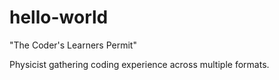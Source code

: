 # hello-world
"The Coder's Learners Permit"
<p> Physicist gathering coding experience across multiple formats. </p>
